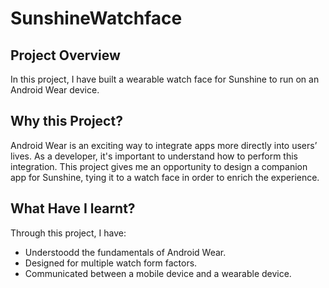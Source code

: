 # SunshineWatchface

## Project Overview
In this project, I have built a wearable watch face for Sunshine to run on an Android Wear device.

## Why this Project?
Android Wear is an exciting way to integrate apps more directly into users’ lives. As a developer, it's important to understand how to perform this integration. This project gives me an opportunity to design a companion app for Sunshine, tying it to a watch face in order to enrich the experience.

## What Have I learnt?
Through this project, I have:

* Understoodd the fundamentals of Android Wear.
* Designed for multiple watch form factors.
* Communicated between a mobile device and a wearable device.

